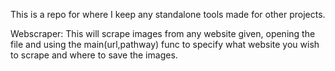 This is a repo for where I keep any standalone tools made for other projects.

Webscraper:
This will scrape images from any website given, opening the file and using the main(url,pathway) func to specify what website you wish to scrape and where to save the images.
